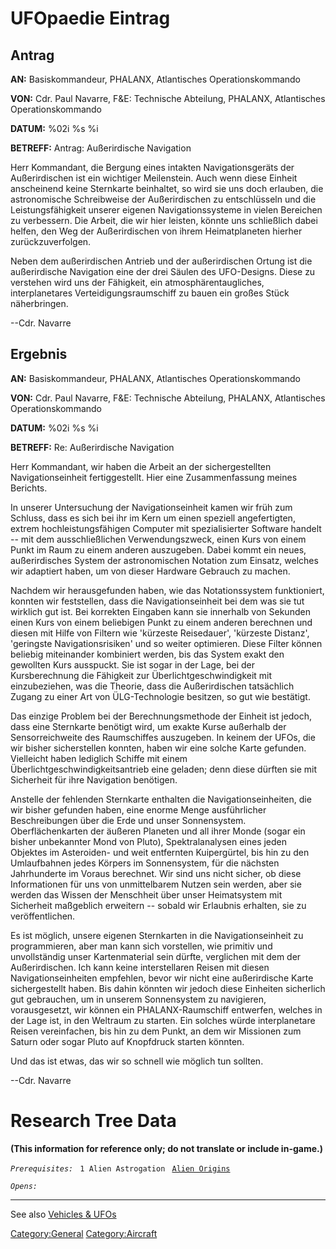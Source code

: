 # UFOpaedie Eintrag

## Antrag

**AN:** Basiskommandeur, PHALANX, Atlantisches Operationskommando

**VON:** Cdr. Paul Navarre, F&E: Technische Abteilung, PHALANX,
Atlantisches Operationskommando

**DATUM:** %02i %s %i

**BETREFF:** Antrag: Außerirdische Navigation

Herr Kommandant, die Bergung eines intakten Navigationsgeräts der
Außerirdischen ist ein wichtiger Meilenstein. Auch wenn diese Einheit
anscheinend keine Sternkarte beinhaltet, so wird sie uns doch erlauben,
die astronomische Schreibweise der Außerirdischen zu entschlüsseln und
die Leistungsfähigkeit unserer eigenen Navigationssysteme in vielen
Bereichen zu verbessern. Die Arbeit, die wir hier leisten, könnte uns
schließlich dabei helfen, den Weg der Außerirdischen von ihrem
Heimatplaneten hierher zurückzuverfolgen.

Neben dem außerirdischen Antrieb und der außerirdischen Ortung ist die
außerirdische Navigation eine der drei Säulen des UFO-Designs. Diese zu
verstehen wird uns der Fähigkeit, ein atmosphärentaugliches,
interplanetares Verteidigungsraumschiff zu bauen ein großes Stück
näherbringen.

--Cdr. Navarre

## Ergebnis

**AN:** Basiskommandeur, PHALANX, Atlantisches Operationskommando

**VON:** Cdr. Paul Navarre, F&E: Technische Abteilung, PHALANX,
Atlantisches Operationskommando

**DATUM:** %02i %s %i

**BETREFF:** Re: Außerirdische Navigation

Herr Kommandant, wir haben die Arbeit an der sichergestellten
Navigationseinheit fertiggestellt. Hier eine Zusammenfassung meines
Berichts.

In unserer Untersuchung der Navigationseinheit kamen wir früh zum
Schluss, dass es sich bei ihr im Kern um einen speziell angefertigten,
extrem hochleistungsfähigen Computer mit spezialisierter Software
handelt -- mit dem ausschließlichen Verwendungszweck, einen Kurs von
einem Punkt im Raum zu einem anderen auszugeben. Dabei kommt ein neues,
außerirdisches System der astronomischen Notation zum Einsatz, welches
wir adaptiert haben, um von dieser Hardware Gebrauch zu machen.

Nachdem wir herausgefunden haben, wie das Notationssystem funktioniert,
konnten wir feststellen, dass die Navigationseinheit bei dem was sie tut
wirklich gut ist. Bei korrekten Eingaben kann sie innerhalb von Sekunden
einen Kurs von einem beliebigen Punkt zu einem anderen berechnen und
diesen mit Hilfe von Filtern wie 'kürzeste Reisedauer', 'kürzeste
Distanz', 'geringste Navigationsrisiken' und so weiter optimieren. Diese
Filter können beliebig miteinander kombiniert werden, bis das System
exakt den gewollten Kurs ausspuckt. Sie ist sogar in der Lage, bei der
Kursberechnung die Fähigkeit zur Überlichtgeschwindigkeit mit
einzubeziehen, was die Theorie, dass die Außerirdischen tatsächlich
Zugang zu einer Art von ÜLG-Technologie besitzen, so gut wie bestätigt.

Das einzige Problem bei der Berechnungsmethode der Einheit ist jedoch,
dass eine Sternkarte benötigt wird, um exakte Kurse außerhalb der
Sensorreichweite des Raumschiffes auszugeben. In keinem der UFOs, die
wir bisher sicherstellen konnten, haben wir eine solche Karte gefunden.
Vielleicht haben lediglich Schiffe mit einem
Überlichtgeschwindigkeitsantrieb eine geladen; denn diese dürften sie
mit Sicherheit für ihre Navigation benötigen.

Anstelle der fehlenden Sternkarte enthalten die Navigationseinheiten,
die wir bisher gefunden haben, eine enorme Menge ausführlicher
Beschreibungen über die Erde und unser Sonnensystem. Oberflächenkarten
der äußeren Planeten und all ihrer Monde (sogar ein bisher unbekannter
Mond von Pluto), Spektralanalysen eines jeden Objektes im Asteroiden-
und weit entfernten Kuipergürtel, bis hin zu den Umlaufbahnen jedes
Körpers im Sonnensystem, für die nächsten Jahrhunderte im Voraus
berechnet. Wir sind uns nicht sicher, ob diese Informationen für uns von
unmittelbarem Nutzen sein werden, aber sie werden das Wissen der
Menschheit über unser Heimatsystem mit Sicherheit maßgeblich erweitern
-- sobald wir Erlaubnis erhalten, sie zu veröffentlichen.

Es ist möglich, unsere eigenen Sternkarten in die Navigationseinheit zu
programmieren, aber man kann sich vorstellen, wie primitiv und
unvollständig unser Kartenmaterial sein dürfte, verglichen mit dem der
Außerirdischen. Ich kann keine interstellaren Reisen mit diesen
Navigationseinheiten empfehlen, bevor wir nicht eine außerirdische Karte
sichergestellt haben. Bis dahin könnten wir jedoch diese Einheiten
sicherlich gut gebrauchen, um in unserem Sonnensystem zu navigieren,
vorausgesetzt, wir können ein PHALANX-Raumschiff entwerfen, welches in
der Lage ist, in den Weltraum zu starten. Ein solches würde
interplanetare Reisen vereinfachen, bis hin zu dem Punkt, an dem wir
Missionen zum Saturn oder sogar Pluto auf Knopfdruck starten könnten.

Und das ist etwas, das wir so schnell wie möglich tun sollten.

--Cdr. Navarre

# Research Tree Data

**(This information for reference only; do not translate or include
in-game.)**

*`Prerequisites:`*
` 1 Alien Astrogation`
` `[`Alien Origins`](Research/Alien_Origins "wikilink")

*`Opens:`*

------------------------------------------------------------------------

See also [Vehicles & UFOs](Vehicles_&_UFOs "wikilink")

[Category:General](Category:General "wikilink")
[Category:Aircraft](Category:Aircraft "wikilink")